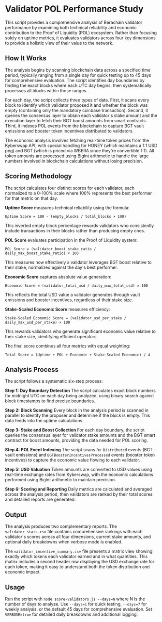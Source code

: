 # Validator POL Performance Study

This script provides a comprehensive analysis of Berachain validator performance by examining both technical reliability and economic contribution to the Proof of Liquidity (POL) ecosystem. Rather than focusing solely on uptime metrics, it evaluates validators across four key dimensions to provide a holistic view of their value to the network.

## How It Works

The analysis begins by scanning blockchain data across a specified time period, typically ranging from a single day for quick testing up to 45 days for comprehensive evaluation. The script identifies day boundaries by finding the exact blocks where each UTC day begins, then systematically processes all blocks within those ranges.

For each day, the script collects three types of data. First, it scans every block to identify which validator proposed it and whether the block was empty (containing only the mandatory coinbase transaction). Second, it queries the consensus layer to obtain each validator's stake amount and the execution layer to fetch their BGT boost amounts from smart contracts. Third, it indexes POL events from the blockchain to capture BGT vault emissions and booster token incentives distributed to validators.

The economic analysis involves fetching real-time token prices from the Kyberswap API, with special handling for HONEY (which maintains a 1:1 USD peg) and BGT (which is priced via WBERA since they're convertible 1:1). All token amounts are processed using BigInt arithmetic to handle the large numbers involved in blockchain calculations without losing precision.

## Scoring Methodology

The script calculates four distinct scores for each validator, each normalized to a 0-100% scale where 100% represents the best performer for that metric on that day.

**Uptime Score** measures technical reliability using the formula:
```
Uptime Score = 100 - (empty_blocks / total_blocks × 100)
```
This inverted empty block percentage rewards validators who consistently include transactions in their blocks rather than producing empty ones.

**POL Score** evaluates participation in the Proof of Liquidity system:
```
POL Score = (validator_boost_stake_ratio / daily_max_boost_stake_ratio) × 100
```
This measures how effectively a validator leverages BGT boost relative to their stake, normalized against the day's best performer.

**Economic Score** captures absolute value generation:
```
Economic Score = (validator_total_usd / daily_max_total_usd) × 100
```
This reflects the total USD value a validator generates through vault emissions and booster incentives, regardless of their stake size.

**Stake-Scaled Economic Score** measures efficiency:
```
Stake-Scaled Economic Score = (validator_usd_per_stake / daily_max_usd_per_stake) × 100
```
This rewards validators who generate significant economic value relative to their stake size, identifying efficient operators.

The final score combines all four metrics with equal weighting:
```
Total Score = (Uptime + POL + Economic + Stake-Scaled Economic) / 4
```

## Analysis Process

The script follows a systematic six-step process:

**Step 1: Day Boundary Detection**
The script calculates exact block numbers for midnight UTC on each day being analyzed, using binary search against block timestamps to find precise boundaries.

**Step 2: Block Scanning**
Every block in the analysis period is scanned in parallel to identify the proposer and determine if the block is empty. This data feeds into the uptime calculations.

**Step 3: Stake and Boost Collection**
For each day boundary, the script queries the consensus layer for validator stake amounts and the BGT smart contract for boost amounts, providing the data needed for POL scoring.

**Step 4: POL Event Indexing**
The script scans for `Distributed` events (BGT vault emissions) and `BGTBoosterIncentivesProcessed` events (booster token incentives) to capture the economic value flowing to each validator.

**Step 5: USD Valuation**
Token amounts are converted to USD values using real-time exchange rates from Kyberswap, with the economic calculations performed using BigInt arithmetic to maintain precision.

**Step 6: Scoring and Reporting**
Daily metrics are calculated and averaged across the analysis period, then validators are ranked by their total scores and detailed reports are generated.

## Output

The analysis produces two complementary reports. The `validator_stats.csv` file contains comprehensive rankings with each validator's scores across all four dimensions, current stake amounts, and optional daily breakdowns when verbose mode is enabled.

The `validator_incentive_summary.csv` file presents a matrix view showing exactly which tokens each validator earned and in what quantities. This matrix includes a second header row displaying the USD exchange rate for each token, making it easy to understand both the token distribution and economic impact.

## Usage

Run the script with `node score-validators.js --days=N` where N is the number of days to analyze. Use `--days=1` for quick testing, `--days=7` for weekly analysis, or the default 45 days for comprehensive evaluation. Set `VERBOSE=true` for detailed daily breakdowns and additional logging.

